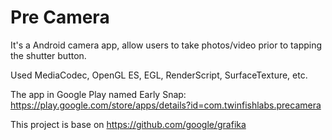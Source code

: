 # Pre Camera

It's a Android camera app, allow users to take photos/video prior to tapping the shutter button.

Used MediaCodec, OpenGL ES, EGL, RenderScript, SurfaceTexture, etc.

The app in Google Play named Early Snap: https://play.google.com/store/apps/details?id=com.twinfishlabs.precamera

This project is base on https://github.com/google/grafika
